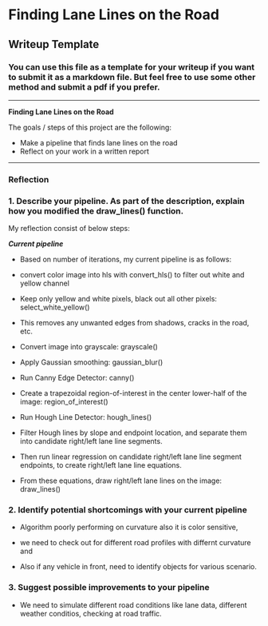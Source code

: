 # **Finding Lane Lines on the Road** 

## Writeup Template

### You can use this file as a template for your writeup if you want to submit it as a markdown file. But feel free to use some other method and submit a pdf if you prefer.

---

**Finding Lane Lines on the Road**

The goals / steps of this project are the following:
* Make a pipeline that finds lane lines on the road
* Reflect on your work in a written report


[//]: # (Image References)

[image1]: ./CarND-LaneLines-P1/laneLines_thirdPass.jpg

---

### Reflection

### 1. Describe your pipeline. As part of the description, explain how you modified the draw_lines() function.

My reflection consist of below steps:

***Current pipeline***
* Based on number of iterations, my current pipeline is as follows:

* convert color image into hls with convert_hls() to filter out white and yellow channel

* Keep only yellow and white pixels, black out all other pixels: select_white_yellow()

* This removes any unwanted edges from shadows, cracks in the road, etc.

* Convert image into grayscale: grayscale()

* Apply Gaussian smoothing: gaussian_blur()

* Run Canny Edge Detector: canny()

* Create a trapezoidal region-of-interest in the center lower-half of the image: region_of_interest()

* Run Hough Line Detector: hough_lines()

* Filter Hough lines by slope and endpoint location, and separate them into candidate right/left lane line segments. 

* Then run linear regression on candidate right/left lane line segment endpoints, to create right/left lane line equations. 

* From these equations, draw right/left lane lines on the image: draw_lines()



### 2. Identify potential shortcomings with your current pipeline


* Algorithm poorly performing on curvature also it is color sensitive, 

* we need to check out for different road profiles with differnt curvature and 

* Also if any vehicle in front, need to identify objects for various scenario.


### 3. Suggest possible improvements to your pipeline

* We need to simulate different road conditions like lane data, different weather conditios, checking at road traffic.
